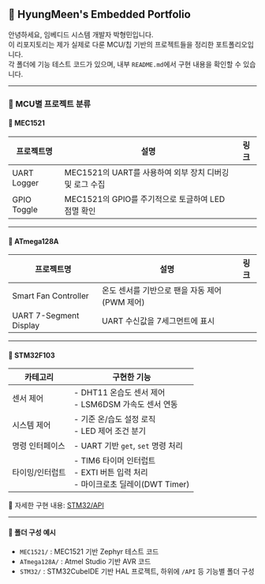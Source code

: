 ## 📁 HyungMeen's Embedded Portfolio

안녕하세요, 임베디드 시스템 개발자 박형민입니다.  
이 리포지토리는 제가 실제로 다룬 MCU/칩 기반의 프로젝트들을 정리한 포트폴리오입니다.  
각 폴더에 기능 테스트 코드가 있으며, 내부 `README.md`에서 구현 내용을 확인할 수 있습니다.

---

### 📌 MCU별 프로젝트 분류

#### 🔷 MEC1521

| 프로젝트명 | 설명 | 링크 |
|------------|------|------|
| UART Logger | MEC1521의 UART를 사용하여 외부 장치 디버깅 및 로그 수집 |
| GPIO Toggle | MEC1521의 GPIO를 주기적으로 토글하여 LED 점멸 확인 |

---

#### 🔷 ATmega128A

| 프로젝트명 | 설명 | 링크 |
|------------|------|------|
| Smart Fan Controller | 온도 센서를 기반으로 팬을 자동 제어 (PWM 제어) |
| UART 7-Segment Display | UART 수신값을 7세그먼트에 표시 |

---

#### 🔷 STM32F103

| 카테고리 | 구현한 기능 |
|----------|-------------|
| 센서 제어 | - DHT11 온습도 센서 제어<br>- LSM6DSM 가속도 센서 연동 |
| 시스템 제어 | - 기준 온/습도 설정 로직<br>- LED 제어 조건 분기 |
| 명령 인터페이스 | - UART 기반 `get`, `set` 명령 처리 |
| 타이밍/인터럽트 | - TIM6 타이머 인터럽트<br>- EXTI 버튼 입력 처리<br>- 마이크로초 딜레이(DWT Timer) |

🔗 자세한 구현 내용: [STM32/API](./MCU(MICOM)/STM32/STM32L451VE)

---

#### 📁 폴더 구성 예시

- `MEC1521/` : MEC1521 기반 Zephyr 테스트 코드  
- `ATmega128A/` : Atmel Studio 기반 AVR 코드  
- `STM32/` : STM32CubeIDE 기반 HAL 프로젝트, 하위에 `/API` 등 기능별 폴더 구성
